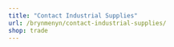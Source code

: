 ```yaml
---
title: "Contact Industrial Supplies"
url: /brynmenyn/contact-industrial-supplies/
shop: trade
---
```

